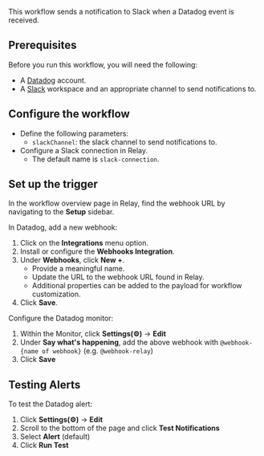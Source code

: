 This workflow sends a notification to Slack when a Datadog event is received.

## Prerequisites

Before you run this workflow, you will need the following:
- A [Datadog](https://www.datadog.com/) account.
- A [Slack](https://slack.com/) workspace and an appropriate channel to send notifications to.

## Configure the workflow

- Define the following parameters:
    - `slackChannel`: the slack channel to send notifications to.
- Configure a Slack connection in Relay.
    - The default name is `slack-connection`.

## Set up the trigger

In the workflow overview page in Relay, find the webhook URL by navigating to
the **Setup** sidebar.

In Datadog, add a new webhook:

1. Click on the **Integrations** menu option.
2. Install or configure the **Webhooks Integration**.
2. Under **Webhooks**, click **New +**.
   - Provide a meaningful name.
   - Update the URL to the webhook URL found in Relay.
   - Additional properties can be added to the payload for workflow customization.
4. Click **Save**.

Configure the Datadog monitor:  
1. Within the Monitor, click **Settings(⚙)** -> **Edit**  
2. Under **Say what's happening**, add the above webhook with `@webhook-{name of webhook}` (e.g. `@webhook-relay`)  
3. Click **Save**  

## Testing Alerts  

To test the Datadog alert:   
1. Click **Settings(⚙)** -> **Edit**   
2. Scroll to the bottom of the page and click **Test Notifications**  
3. Select **Alert** (default)  
4. Click **Run Test**   
